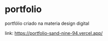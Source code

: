 # portfolio

portfólio criado na materia design digital

link: https://portfolio-sand-nine-94.vercel.app/
